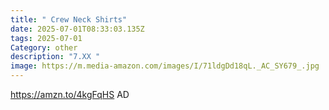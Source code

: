 ```yaml
---
title: " Crew Neck Shirts"
date: 2025-07-01T08:33:03.135Z
tags: 2025-07-01
Category: other
description: "7.XX "
image: https://m.media-amazon.com/images/I/71ldgDd18qL._AC_SY679_.jpg
---
```

   https://amzn.to/4kgFqHS   AD